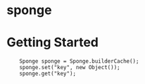# sponge
# Getting Started
```
    Sponge sponge = Sponge.builderCache();
    sponge.set("key", new Object());
    sponge.get("key");
```